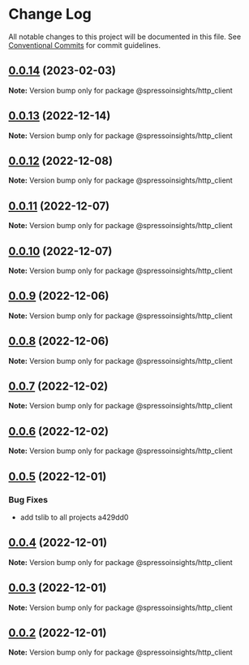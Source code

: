 # Change Log

All notable changes to this project will be documented in this file.
See [Conventional Commits](https://conventionalcommits.org) for commit guidelines.

## [0.0.14](/compare/v0.0.13...v0.0.14) (2023-02-03)

**Note:** Version bump only for package @spressoinsights/http_client

## [0.0.13](/compare/v0.0.12...v0.0.13) (2022-12-14)

**Note:** Version bump only for package @spressoinsights/http_client

## [0.0.12](/compare/v0.0.11...v0.0.12) (2022-12-08)

**Note:** Version bump only for package @spressoinsights/http_client

## [0.0.11](/compare/v0.0.10...v0.0.11) (2022-12-07)

**Note:** Version bump only for package @spressoinsights/http_client

## [0.0.10](/compare/v0.0.9...v0.0.10) (2022-12-07)

**Note:** Version bump only for package @spressoinsights/http_client

## [0.0.9](/compare/v0.0.8...v0.0.9) (2022-12-06)

**Note:** Version bump only for package @spressoinsights/http_client

## [0.0.8](/compare/v0.0.7...v0.0.8) (2022-12-06)

**Note:** Version bump only for package @spressoinsights/http_client

## [0.0.7](/compare/v0.0.6...v0.0.7) (2022-12-02)

**Note:** Version bump only for package @spressoinsights/http_client

## [0.0.6](/compare/v0.0.5...v0.0.6) (2022-12-02)

**Note:** Version bump only for package @spressoinsights/http_client

## [0.0.5](/compare/v0.0.4...v0.0.5) (2022-12-01)

### Bug Fixes

-   add tslib to all projects a429dd0

## [0.0.4](/compare/v0.0.3...v0.0.4) (2022-12-01)

**Note:** Version bump only for package @spressoinsights/http_client

## [0.0.3](/compare/v0.0.1...v0.0.3) (2022-12-01)

**Note:** Version bump only for package @spressoinsights/http_client

## [0.0.2](/compare/v0.0.1...v0.0.2) (2022-12-01)

**Note:** Version bump only for package @spressoinsights/http_client
